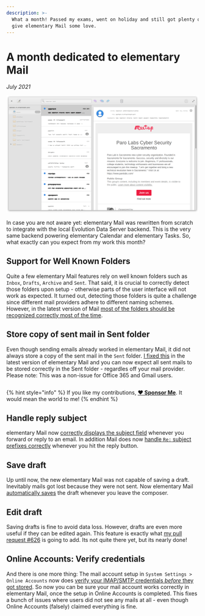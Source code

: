 ```yaml
---
description: >-
  What a month! Passed my exams, went on holiday and still got plenty of time to
  give elementary Mail some love.
---
```


# A month dedicated to elementary Mail

_July 2021_

![elementary Mail](../.gitbook/assets/io.elementary.mail.png)

In case you are not aware yet: elementary Mail was rewritten from scratch to integrate with the local Evolution Data Server backend. This is the very same backend powering elementary Calendar and elementary Tasks. So, what exactly can you expect from my work this month?

## Support for Well Known Folders

Quite a few elementary Mail features rely on well known folders such as `Inbox`, `Drafts`, `Archive` and `Sent`. That said, it is crucial to correctly detect those folders upon setup - otherwise parts of the user interface will not work as expected. It turned out, detecting those folders is quite a challenge since different mail providers adhere to different naming schemes. However, in the latest version of Mail [most of the folders should be recognized correctly most of the time](https://github.com/elementary/switchboard-plug-onlineaccounts/pull/192).

## Store copy of sent mail in Sent folder

Even though sending emails already worked in elementary Mail, it did not always store a copy of the sent mail in the `Sent` folder. [I fixed this](https://github.com/elementary/mail/pull/607) in the latest version of elementary Mail and you can now expect all sent mails to be stored correctly in the Sent folder - regardles off your mail provider. Please note: This was a non-issue for Office 365 and Gmail users.

|  |  |
| :--- | :--- |


{% hint style="info" %}
If you like my contributions, [**❤️ Sponsor Me**](https://github.com/sponsors/marbetschar). It would mean the world to me!
{% endhint %}

## Handle reply subject

elementary Mail now [correctly displays the subject field](https://github.com/elementary/mail/pull/602) whenever you forward or reply to an email. In addition Mail does now [handle `Re:` subject prefixes correctly](https://github.com/elementary/mail/pull/603) whenever you hit the reply button.

## Save draft

Up until now, the new elementary Mail was not capable of saving a draft. Inevitably mails got lost because they were not sent. Now elementary Mail [automatically saves](https://github.com/elementary/mail/pull/599) the draft whenever you leave the composer.

## Edit draft

Saving drafts is fine to avoid data loss. However, drafts are even more useful if they can be edited again. This feature is exactly what [my pull request \#626](https://github.com/elementary/mail/pull/626) is going to add. Its not quite there yet, but its nearly done!

## Online Accounts: Verify credentials

And there is one more thing: The mail account setup in `System Settings > Online Accounts` now does [verify your IMAP/SMTP credentials _before_ they got stored](https://github.com/elementary/switchboard-plug-onlineaccounts/pull/189). So now you can be sure your mail account works correctly in elementary Mail, once the setup in Online Accounts is completed. This fixes a bunch of issues where users did not see any mails at all - even though Online Accounts \(falsely\) claimed everything is fine.


